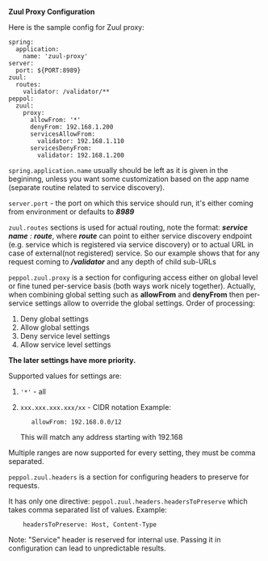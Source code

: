 **Zuul Proxy Configuration**

Here is the sample config for Zuul proxy:


    spring:
      application:
        name: 'zuul-proxy'
    server:
      port: ${PORT:8989}
    zuul:
      routes:
        validator: /validator/**
    peppol:
      zuul:
        proxy:
          allowFrom: '*'
          denyFrom: 192.168.1.200
          servicesAllowFrom:
            validator: 192.168.1.110
          servicesDenyFrom:
            validator: 192.168.1.200


`spring.application.name` usually should be left as it is given in the begininng,
 unless you want some customization based on the app name 
 (separate routine related to service discovery).
 
 `server.port` - the port on which this service should run, it's either coming from 
 environment or defaults to _**8989**_
 
 `zuul.routes` sections is used for actual routing, note the format:
 _**service name** : **route**_, where _**route**_ can point to either service discovery 
  endpoint (e.g. service which is registered via service discovery) or 
  to actual URL in case of external(not registered) service.
  So our example shows that for any request coming to _**/validator**_ and any 
  depth of child sub-URLs 
  
  `peppol.zuul.proxy` is a section for configuring access either on 
  global level or fine tuned per-service basis (both ways work nicely together).
  Actually, when combining global setting such as 
  __**allowFrom**__ and __**denyFrom**__ then per-service settings allow to 
  override the global settings.
  Order of processing:
  1. Deny global settings
  2. Allow global settings
  3. Deny service level settings
  4. Allow service level settings
  
  **The later settings have more priority.**
  
  Supported values for settings are:
  1. `'*'` - all
  2. `xxx.xxx.xxx.xxx/xx` - CIDR notation
  Example:
  
            allowFrom: 192.168.0.0/12
        
        This will match any address starting with 192.168
  
  Multiple ranges are now supported for every setting, they must be comma separated.
  
  `peppol.zuul.headers` is a section for configuring headers to preserve for requests.
  
  It has only one directive: `peppol.zuul.headers.headersToPreserve` which takes comma separated list of values.
   Example: 
   
        headersToPreserve: Host, Content-Type

  Note: "Service" header is reserved for internal use. Passing it in configuration can lead to unpredictable results. 